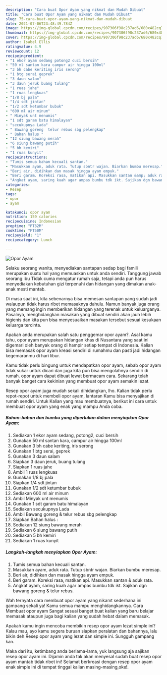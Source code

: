 ```yaml
---
description: "Cara buat Opor Ayam yang nikmat dan Mudah Dibuat"
title: "Cara buat Opor Ayam yang nikmat dan Mudah Dibuat"
slug: 75-cara-buat-opor-ayam-yang-nikmat-dan-mudah-dibuat
date: 2021-07-06T23:48:49.784Z
image: https://img-global.cpcdn.com/recipes/907306f98c237ad6/680x482cq70/opor-ayam-foto-resep-utama.jpg
thumbnail: https://img-global.cpcdn.com/recipes/907306f98c237ad6/680x482cq70/opor-ayam-foto-resep-utama.jpg
cover: https://img-global.cpcdn.com/recipes/907306f98c237ad6/680x482cq70/opor-ayam-foto-resep-utama.jpg
author: Isabel Ellis
ratingvalue: 4.9
reviewcount: 12
recipeingredient:
- "1 ekor ayam sedang potong2 cuci bersih"
- "50 ml santan kara campur air hingga 100ml"
- "3 bh cabe keriting iris serong"
- "1 btg serai geprek"
- "3 daun salam"
- "3 daun jeruk buang tulang"
- "1 ruas jahe"
- "1 ruas lengkuas"
- "1/8 bj pala"
- "1/4 sdt jintan"
- "1/2 sdt ketumbar bubuk"
- "600 ml air minum"
- " Minyak unt menumis"
- "1 sdt garam batu himalayan"
- "secukupnya Lada"
- " Bawang goreng  telur rebus sbg pelengkap"
- " Bahan halus "
- "12 siung bawang merah"
- "6 siung bawang putih"
- "5 bh kemiri"
- "1 ruas kunyit"
recipeinstructions:
- "Tumis semua bahan kecuali santan."
- "Masukkan ayam, aduk rata. Tutup sbntr wajan. Biarkan bumbu meresap."
- "Beri air, didihkan dan masak hingga ayam empuk."
- "Beri garam. Koreksi rasa, matikan api. Masukkan santan &amp; aduk rata."
- "Angkat ayam, saring kuah agar ampas bumbu tdk ikt. Sajikan dgn bawang goreng &amp; telur rebus."
categories:
- Resep
tags:
- opor
- ayam

katakunci: opor ayam 
nutrition: 159 calories
recipecuisine: Indonesian
preptime: "PT32M"
cooktime: "PT50M"
recipeyield: "1"
recipecategory: Lunch

---
```



![Opor Ayam](https://img-global.cpcdn.com/recipes/907306f98c237ad6/680x482cq70/opor-ayam-foto-resep-utama.jpg)

Selaku seorang wanita, menyediakan santapan sedap bagi famili merupakan suatu hal yang memuaskan untuk anda sendiri. Tanggung jawab seorang ibu Tidak cuma mengatur rumah saja, tetapi anda pun harus menyediakan kebutuhan gizi terpenuhi dan hidangan yang dimakan anak-anak mesti mantab.

Di masa  saat ini, kita sebenarnya bisa memesan santapan yang sudah jadi walaupun tidak harus ribet memasaknya dahulu. Namun banyak juga orang yang memang ingin memberikan hidangan yang terenak untuk keluarganya. Pasalnya, menghidangkan masakan yang dibuat sendiri akan jauh lebih higienis dan kita pun bisa menyesuaikan masakan tersebut sesuai kesukaan keluarga tercinta. 



Apakah anda merupakan salah satu penggemar opor ayam?. Asal kamu tahu, opor ayam merupakan hidangan khas di Nusantara yang saat ini digemari oleh banyak orang di hampir setiap tempat di Indonesia. Kalian bisa memasak opor ayam kreasi sendiri di rumahmu dan pasti jadi hidangan kegemaranmu di hari libur.

Kamu tidak perlu bingung untuk mendapatkan opor ayam, sebab opor ayam tidak sukar untuk dicari dan juga kita pun bisa mengolahnya sendiri di rumah. opor ayam dapat dibuat lewat bermacam cara. Sekarang telah banyak banget cara kekinian yang membuat opor ayam semakin lezat.

Resep opor ayam juga mudah sekali dihidangkan, lho. Kalian tidak perlu repot-repot untuk membeli opor ayam, lantaran Kamu bisa menyajikan di rumah sendiri. Untuk Kalian yang mau membuatnya, berikut ini cara untuk membuat opor ayam yang enak yang mampu Anda coba.

<!--inarticleads1-->

##### Bahan-bahan dan bumbu yang diperlukan dalam menyiapkan Opor Ayam:

1. Sediakan 1 ekor ayam sedang, potong2, cuci bersih
1. Gunakan 50 ml santan kara, campur air hingga 100ml
1. Gunakan 3 bh cabe keriting, iris serong
1. Gunakan 1 btg serai, geprek
1. Gunakan 3 daun salam
1. Siapkan 3 daun jeruk, buang tulang
1. Siapkan 1 ruas jahe
1. Ambil 1 ruas lengkuas
1. Gunakan 1/8 bj pala
1. Siapkan 1/4 sdt jintan
1. Gunakan 1/2 sdt ketumbar bubuk
1. Sediakan 600 ml air minum
1. Ambil  Minyak unt menumis
1. Gunakan 1 sdt garam batu himalayan
1. Sediakan secukupnya Lada
1. Ambil  Bawang goreng &amp; telur rebus sbg pelengkap
1. Siapkan  Bahan halus :
1. Sediakan 12 siung bawang merah
1. Sediakan 6 siung bawang putih
1. Sediakan 5 bh kemiri
1. Sediakan 1 ruas kunyit




<!--inarticleads2-->

##### Langkah-langkah menyiapkan Opor Ayam:

1. Tumis semua bahan kecuali santan.
1. Masukkan ayam, aduk rata. Tutup sbntr wajan. Biarkan bumbu meresap.
1. Beri air, didihkan dan masak hingga ayam empuk.
1. Beri garam. Koreksi rasa, matikan api. Masukkan santan &amp; aduk rata.
1. Angkat ayam, saring kuah agar ampas bumbu tdk ikt. Sajikan dgn bawang goreng &amp; telur rebus.




Wah ternyata cara membuat opor ayam yang nikamt sederhana ini gampang sekali ya! Kamu semua mampu menghidangkannya. Cara Membuat opor ayam Sangat sesuai banget buat kalian yang baru belajar memasak ataupun juga bagi kalian yang sudah hebat dalam memasak.

Apakah kamu ingin mencoba membikin resep opor ayam lezat simple ini? Kalau mau, ayo kamu segera buruan siapkan peralatan dan bahannya, lalu bikin deh Resep opor ayam yang lezat dan simple ini. Sungguh gampang kan. 

Maka dari itu, ketimbang anda berlama-lama, yuk langsung aja sajikan resep opor ayam ini. Dijamin anda tak akan menyesal sudah buat resep opor ayam mantab tidak ribet ini! Selamat berkreasi dengan resep opor ayam enak simple ini di tempat tinggal kalian masing-masing,oke!.

